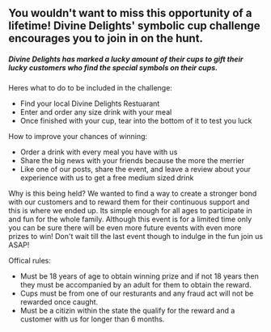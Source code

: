 ## You wouldn't want to miss this opportunity of a lifetime! Divine Delights' symbolic cup challenge encourages you to join in on the hunt. 
##### Divine Delights has marked a lucky amount of their cups to gift their lucky customers who find the special symbols on their cups. 


Heres what to do to be included in the challenge: 

- Find your local Divine Delights Restuarant 
- Enter and order any size drink with your meal 
- Once finished with your cup, tear into the bottom of it to test you luck 

How to improve your chances of winning: 
- Order a drink with every meal you have with us
- Share the big news with your friends because the more the merrier
- Like one of our posts, share the event, and leave a review about your experience with us to get a free medium sized drink 



Why is this being held? 
We wanted to find a way to create a stronger bond with our customers and to reward them for their continuous support and this is where we ended up. Its simple enough for all ages to participate in and fun for the whole family. Although this event is for a limited time only you can be sure there will be even more future events with even more prizes to win! Don't wait till the last event though to indulge in the fun join us ASAP! 


Offical rules: 
- Must be 18 years of age to obtain winning prize and if not 18 years then they must be accompanied by an adult for them to obtain the reward.
- Cups must be from one of our resturants and any fraud act will not be rewarded once caught. 
- Must be a citizin within the state the qualify for the reward and a customer with us for longer than 6 months. 



